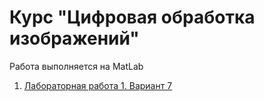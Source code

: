 # Курс "Цифровая обработка изображений"

Работа выполняется на MatLab

1. [Лабораторная работа 1. Вариант 7](LaboratoryWork1/LabOption7/README.md)
